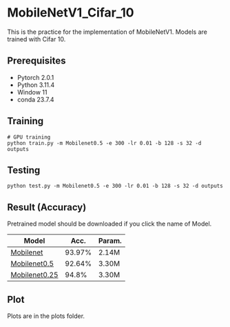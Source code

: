 # MobileNetV1_Cifar_10

This is the practice for the implementation of MobileNetV1.  Models are trained with Cifar 10.

## Prerequisites
- Pytorch 2.0.1
- Python 3.11.4
- Window 11
- conda 23.7.4

## Training
```
# GPU training
python train.py -m Mobilenet0.5 -e 300 -lr 0.01 -b 128 -s 32 -d outputs
```

## Testing
```
python test.py -m Mobilenet0.5 -e 300 -lr 0.01 -b 128 -s 32 -d outputs
```

## Result (Accuracy)

Pretrained model should be downloaded if you click the name of Model.

| Model             | Acc.        | Param.        |
| ----------------- | ----------- |----------- |
| [Mobilenet]()          | 93.97%      |  2.14M     |
| [Mobilenet0.5]()          | 92.64%      | 3.30M      |
| [Mobilenet0.25]()         | 94.8%      | 3.30M      |


## Plot
Plots are in the plots folder.

